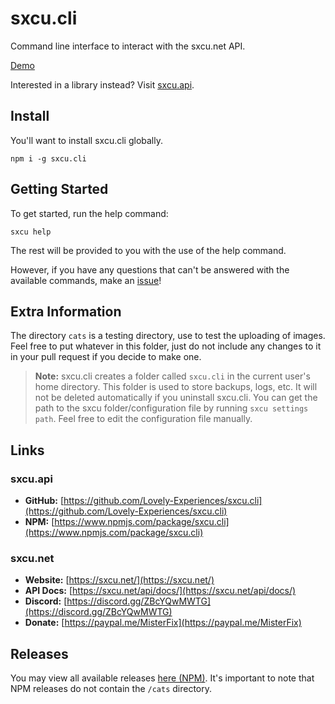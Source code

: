 # sxcu.cli

Command line interface to interact with the sxcu.net API.

[Demo](https://user-images.githubusercontent.com/57332486/219874950-9e22e6d5-43fa-4c20-bcb7-591ca4928305.mp4)

Interested in a library instead? Visit [sxcu.api](https://github.com/Lovely-Experiences/sxcu.api).

## Install

You'll want to install sxcu.cli globally.

```console
npm i -g sxcu.cli
```

## Getting Started

To get started, run the help command:

```console
sxcu help
```

The rest will be provided to you with the use of the help command.

However, if you have any questions that can't be answered with the available commands, make an [issue](https://github.com/Lovely-Experiences/sxcu.cli)!

## Extra Information

The directory `cats` is a testing directory, use to test the uploading of images. Feel free to put whatever in this folder, just do not include any changes to it in your pull request if you decide to make one.

> **Note:** sxcu.cli creates a folder called `sxcu.cli` in the current user's home directory. This folder is used to store backups, logs, etc. It will not be deleted automatically if you uninstall sxcu.cli. You can get the path to the sxcu folder/configuration file by running `sxcu settings path`. Feel free to edit the configuration file manually.

## Links

### sxcu.api

-   **GitHub:** [https://github.com/Lovely-Experiences/sxcu.cli](https://github.com/Lovely-Experiences/sxcu.cli)
-   **NPM:** [https://www.npmjs.com/package/sxcu.cli](https://www.npmjs.com/package/sxcu.cli)

### sxcu.net

-   **Website:** [https://sxcu.net/](https://sxcu.net/)
-   **API Docs:** [https://sxcu.net/api/docs/](https://sxcu.net/api/docs/)
-   **Discord:** [https://discord.gg/ZBcYQwMWTG](https://discord.gg/ZBcYQwMWTG)
-   **Donate:** [https://paypal.me/MisterFix](https://paypal.me/MisterFix)

## Releases

You may view all available releases [here (NPM)](https://www.npmjs.com/package/sxcu.cli?activeTab=versions). It's important to note that NPM releases do not contain the `/cats` directory.
